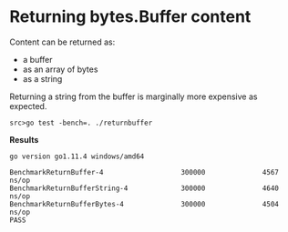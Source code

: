 # Returning bytes.Buffer content

Content can be returned as:
- a buffer
- as an array of bytes
- as a string

Returning a string from the buffer is marginally more expensive as expected.

`src>go test -bench=. ./returnbuffer` 

**Results**

```
go version go1.11.4 windows/amd64

BenchmarkReturnBuffer-4                   300000              4567 ns/op
BenchmarkReturnBufferString-4             300000              4640 ns/op
BenchmarkReturnBufferBytes-4              300000              4504 ns/op
PASS
```
 
 